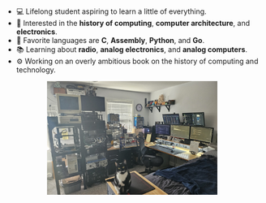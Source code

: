 - 💻 Lifelong student aspiring to learn a little of everything.
- 🧮 Interested in the **history of computing**, **computer architecture**, and **electronics**.
- 📜 Favorite languages are **C**, **Assembly**, **Python**, and **Go**.
- 📚 Learning about **radio**, **analog electronics**, and **analog computers**.
- ⚙️ Working on an overly ambitious book on the history of computing and technology.

<div align="center">
  <img style="width:66.667%" src="https://raw.githubusercontent.com/barrettotte/barrettotte.github.io/master/static/img/carousel/cave.jpg" alt="My cave"/>
</div>

<!--
<br>
<table style="width:100%" align="center">
  <tr>
    <th><a href="https://github.com/barrettotte">
      <img src="https://github-readme-stats.vercel.app/api?username=barrettotte&count_private=true&show_icons=true&theme=dark&include_all_commits=true&hide_rank=true" />
    </a></th>
    <th><a href="https://github.com/barrettotte">
      <img src="https://github-readme-stats.vercel.app/api/top-langs/?username=barrettotte&theme=dark&layout=compact&hide=jupyter%20notebook,HTML,ANTLR,JSON,Markdown&langs_count=8" />
    </a></th>
  </tr>
</table>
-->
